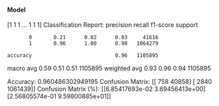 #### Model
[1 1 1 ... 1 1 1]
Classification Report:
              precision    recall  f1-score   support

           0       0.21      0.02      0.03     41616
           1       0.96      1.00      0.98   1064279

    accuracy                           0.96   1105895
   macro avg       0.59      0.51      0.51   1105895
weighted avg       0.93      0.96      0.94   1105895

Accuracy: 0.960486302949195
Confusion Matrix:
[[    758   40858]
 [   2840 1061439]]
Confusion Matrix (%):
[[6.85417693e-02 3.69456413e+00]
 [2.56805574e-01 9.59800885e+01]]

